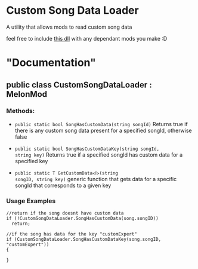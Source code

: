 # Custom Song Data Loader
 A utility that allows mods to read custom song data
 
 feel free to include [this dll](https://github.com/MeepsKitten/CustomSongDataLoader/releases/latest) with any dependant mods you make :D
 

# "Documentation"
## public class CustomSongDataLoader : MelonMod
### Methods:
* <code>public static bool SongHasCustomData(string songId)</code>
Returns true if there is any custom song data present for a specified songId, otherwise false

* <code>public static bool SongHasCustomDataKey(string songId, string key)</code>
Returns true if a specified songId has custom data for a specified key

* <code>public static T GetCustomData`<T>`(string songID, string key)</code>
 generic function that gets data for a specific songId that corresponds to a given key


### Usage Examples
<pre><code>//return if the song doesnt have custom data
if (!CustomSongDataLoader.SongHasCustomData(song.songID))
  return;

//if the song has data for the key "customExpert"
if (CustomSongDataLoader.SongHasCustomDataKey(song.songID, "customExpert"))
{
 
}
</code></pre>
